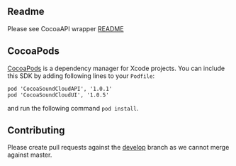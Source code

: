 ## Readme
Please see CocoaAPI wrapper [README](https://github.com/soundcloud/CocoaSoundCloudAPI/blob/master/README.md)

## CocoaPods
[CocoaPods](http://cocoapods.org/) is a dependency manager for Xcode projects.
You can include this SDK by adding following lines to your `Podfile`:

```
pod 'CocoaSoundCloudAPI', '1.0.1'
pod 'CocoaSoundCloudUI', '1.0.5'
```

and run the following command `pod install`.

## Contributing

Please create pull requests against the [develop](https://github.com/soundcloud/CocoaSoundCloudUI/tree/develop) branch as we cannot merge against master.
